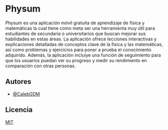 # Physum

Physum es una aplicación móvil gratuita de aprendizaje de física y matemáticas la cual tiene como meta ser una herramienta muy útil para estudiantes de secundaria o universitarios que buscan mejorar sus habilidades en estas áreas. La aplicación ofrece lecciones interactivas y explicaciones detalladas de conceptos clave de la física y las matemáticas, así como problemas y ejercicios para poner a prueba el conocimiento adquirido. Además, la aplicación incluiye una función de seguimiento para que los usuarios puedan ver su progreso y medir su rendimiento en comparación con otras personas. 

## Autores

- [@CalebGDM](https://github.com/CalebGDM)


## Licencia

[MIT](https://choosealicense.com/licenses/mit/)